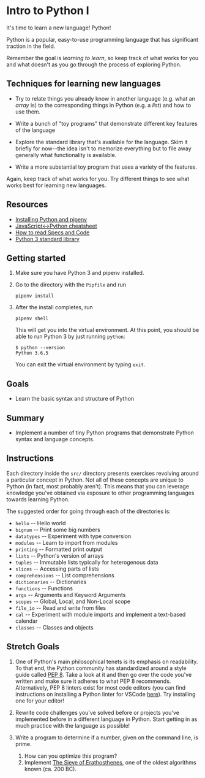 # Intro to Python I
<!-- https://github.com/LambdaSchool/Intro-Python-I/pull/262 -->

It's time to learn a new language! Python!

Python is a popular, easy-to-use programming language that has significant
traction in the field.

Remember the goal is _learning to learn_, so keep track of what works for you
and what doesn't as you go through the process of exploring Python.

## Techniques for learning new languages

* Try to relate things you already know in another language (e.g. what an
  _array_ is) to the corresponding things in Python (e.g. a _list_) and how to
  use them.

* Write a bunch of "toy programs" that demonstrate different key features of the
  language

* Explore the standard library that's available for the language. Skim it
  briefly for now--the idea isn't to memorize everything but to file away
  generally what functionality is available.

* Write a more substantial toy program that uses a variety of the features.

Again, keep track of what works for you. Try different things to see what works
best for learning new languages.

## Resources

* [Installing Python and pipenv](https://github.com/LambdaSchool/CS-Wiki/wiki/Installing-Python-3-and-pipenv)
* [JavaScript<->Python cheatsheet](https://github.com/LambdaSchool/CS-Wiki/wiki/Javascript-Python-cheatsheet)
* [How to read Specs and Code](https://github.com/LambdaSchool/CS-Wiki/wiki/How-to-Read-Specifications-and-Code)
* [Python 3 standard library](https://docs.python.org/3.6/library/)

## Getting started

1. Make sure you have Python 3 and pipenv installed.

2. Go to the directory with the `Pipfile` and run
   ```
   pipenv install
   ```

3. After the install completes, run
   ```
   pipenv shell
   ```
   This will get you into the virtual environment. At this point, you should be
   able to run Python 3 by just running `python`:
   ```
   $ python --version
   Python 3.6.5
   ```

   You can exit the virtual environment by typing `exit`.

## Goals

* Learn the basic syntax and structure of Python

## Summary

* Implement a number of tiny Python programs that demonstrate Python syntax and
  language concepts.

## Instructions

Each directory inside the `src/` directory presents exercises revolving around a
particular concept in Python. Not all of these concepts are unique to Python (in
fact, most probably aren't). This means that you can leverage knowledge you've
obtained via exposure to other programming languages towards learning Python. 

The suggested order for going through each of the directories is: 

* `hello` -- Hello world
* `bignum` -- Print some big numbers
* `datatypes` -- Experiment with type conversion
* `modules` -- Learn to import from modules
* `printing` -- Formatted print output
* `lists` -- Python's version of arrays
* `tuples` -- Immutable lists typically for heterogenous data
* `slices` -- Accessing parts of lists
* `comprehensions` -- List comprehensions
* `dictionaries` -- Dictionaries
* `functions` -- Functions
* `args` -- Arguments and Keyword Arguments
* `scopes` -- Global, Local, and Non-Local scope
* `file_io` -- Read and write from files
* `cal` -- Experiment with module imports and implement a text-based calendar
* `classes` -- Classes and objects

## Stretch Goals

1. One of Python's main philosophical tenets is its emphasis on readability. To
   that end, the Python community has standardized around a style guide called
   [PEP 8](https://www.python.org/dev/peps/pep-0008/). Take a look at it and
   then go over the code you've written and make sure it adheres to what PEP 8
   recommends. Alternatively, PEP 8 linters exist for most code editors (you can
   find instructions on installing a Python linter for VSCode
   [here](https://code.visualstudio.com/docs/python/linting)). Try installing
   one for your editor!

2. Rewrite code challenges you've solved before or projects you've implemented
   before in a different language in Python. Start getting in as much practice
   with the language as possible!

3. Write a program to determine if a number, given on the command line, is prime.

   1. How can you optimize this program?
   2. Implement [The Sieve of
      Erathosthenes](https://en.wikipedia.org/wiki/Sieve_of_Eratosthenes), one
      of the oldest algorithms known (ca. 200 BC).
